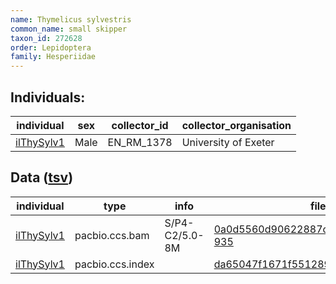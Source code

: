 ```yaml
---
name: Thymelicus sylvestris
common_name: small skipper
taxon_id: 272628
order: Lepidoptera
family: Hesperiidae
---
```


## Individuals:

| individual | sex | collector_id | collector_organisation |
| ---------- | --- | ------------ | ---------------------- |
| [ilThySylv1](ilThySylv1.md) | Male | EN_RM_1378 | University of Exeter |

## Data ([tsv](Thymelicus_sylvestris_data.tsv))

| individual | type | info | file |
| ---------- | ---- | ---- | ---- |
| [ilThySylv1](ilThySylv1.md) | pacbio.ccs.bam | S/P4-C2/5.0-8M | [0a0d5560d90622887c611f62261e1581-935](https://darwin.cog.sanger.ac.uk/insects/Thymelicus_sylvestris/ilThySylv1/genomic_data/pacbio/m64097_191224_194147.ccs.bam) |
| [ilThySylv1](ilThySylv1.md) | pacbio.ccs.index |  | [da65047f1671f5512897500f1e9bafb5-2](https://darwin.cog.sanger.ac.uk/insects/Thymelicus_sylvestris/ilThySylv1/genomic_data/pacbio/m64097_191224_194147.ccs.bam.pbi) |
